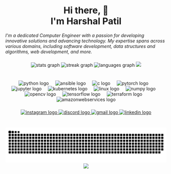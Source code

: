 <h1 align="center">Hi there,  👋<br>I'm Harshal Patil</h2>
 
_I'm a dedicated Computer Engineer with a passion for developing innovative solutions and advancing technology. My expertise spans across various domains, including software development, data structures and algorithms, web development, and more._

###

<div align="center">
  <img src="https://github-readme-stats.vercel.app/api?username=HarshalMPatil20&hide_title=false&hide_rank=false&show_icons=true&include_all_commits=false&count_private=false&disable_animations=false&theme=radical&locale=en&hide_border=true" height="150" alt="stats graph"  />
  <img src="https://streak-stats.demolab.com?user=HarshalMPatil20&locale=en&mode=daily&theme=radical&hide_border=true&border_radius=5" height="150" alt="streak graph"  />
  

<img src="https://github-readme-stats.vercel.app/api/top-langs?username=HarshalMPatil20&locale=en&hide_title=false&layout=compact&card_width=320&langs_count=5&theme=radical&hide_border=true" height="150" alt="languages graph"  /> 
  <img align="centre" height="150" src="https://i.gifer.com/origin/78/7830a7d86f4d3399f0e83edbef7134fc_w200.webp"  />
</div>

###

<br clear="both">

<div align="center">
  <img src="https://cdn.jsdelivr.net/gh/devicons/devicon/icons/python/python-original.svg" height="30" alt="python logo"  />
  <img width="12" />
  <img src="https://cdn.jsdelivr.net/gh/devicons/devicon/icons/ansible/ansible-original.svg" height="30" alt="ansible logo"  />
  <img width="12" />
  <img src="https://cdn.jsdelivr.net/gh/devicons/devicon/icons/c/c-original.svg" height="30" alt="c logo"  />
  <img width="12" />
  <img src="https://cdn.jsdelivr.net/gh/devicons/devicon/icons/pytorch/pytorch-original.svg" height="30" alt="pytorch logo"  />
  <img width="12" />
  <img src="https://cdn.jsdelivr.net/gh/devicons/devicon/icons/jupyter/jupyter-original.svg" height="30" alt="jupyter logo"  />
  <img width="12" />
  <img src="https://cdn.jsdelivr.net/gh/devicons/devicon/icons/kubernetes/kubernetes-plain.svg" height="30" alt="kubernetes logo"  />
  <img width="12" />
  <img src="https://cdn.jsdelivr.net/gh/devicons/devicon/icons/linux/linux-original.svg" height="30" alt="linux logo"  />
  <img width="12" />
  <img src="https://cdn.jsdelivr.net/gh/devicons/devicon/icons/numpy/numpy-original.svg" height="30" alt="numpy logo"  />
  <img width="12" />
  <img src="https://cdn.jsdelivr.net/gh/devicons/devicon/icons/opencv/opencv-original.svg" height="30" alt="opencv logo"  />
  <img width="12" />
  <img src="https://cdn.jsdelivr.net/gh/devicons/devicon/icons/tensorflow/tensorflow-original.svg" height="30" alt="tensorflow logo"  />
  <img width="12" />
  <img src="https://cdn.jsdelivr.net/gh/devicons/devicon/icons/terraform/terraform-original.svg" height="30" alt="terraform logo"  />
  <img width="12" />
  <img src="https://skillicons.dev/icons?i=aws" height="30" alt="amazonwebservices logo"  />
</div>

###



###

<div align="center">
  <a href="https://www.instagram.com/ll_harshal_patil_ll?igsh=OGhndmNwbjVuNHJq" target="_blank">
    <img src="https://img.shields.io/static/v1?message=Instagram&logo=instagram&label=&color=E4405F&logoColor=white&labelColor=&style=for-the-badge" height="35" alt="instagram logo"  />
  </a>
  <a href="harshlucifer" target="_blank">
    <img src="https://img.shields.io/static/v1?message=Discord&logo=discord&label=&color=7289DA&logoColor=white&labelColor=&style=for-the-badge" height="35" alt="discord logo"  />
  </a>
  <a href="https://Harshalmpatil210@gmail.com/" target="_blank">
    <img src="https://img.shields.io/static/v1?message=Gmail&logo=gmail&label=&color=D14836&logoColor=white&labelColor=&style=for-the-badge" height="35" alt="gmail logo"  />
  </a>
  <a href="https://www.linkedin.com/in/harshal-patil-87626022a" target="_blank">
    <img src="https://img.shields.io/static/v1?message=LinkedIn&logo=linkedin&label=&color=0077B5&logoColor=white&labelColor=&style=for-the-badge" height="35" alt="linkedin logo"  />
  </a>
</div>

###

<br clear="both">

<img src="https://raw.githubusercontent.com/HarshalMPatil20/HarshalMPatil20/output/snake.svg" alt="Snake animation" />

<div align="center">
  <img src="https://profile-counter.glitch.me/HarshalMPatil20/count.svg?"  />
</div>

###
